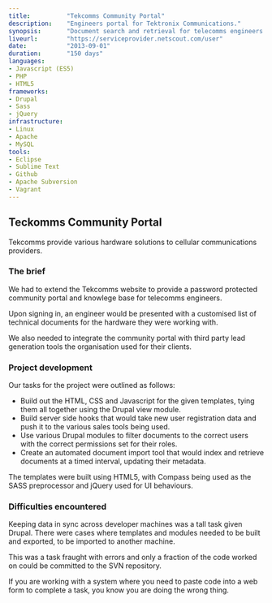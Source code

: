 ```yaml
---
title: 			"Tekcomms Community Portal"
description:	"Engineers portal for Tektronix Communications."
synopsis:		"Document search and retrieval for telecomms engineers using Tektronix products."
liveurl:		"https://serviceprovider.netscout.com/user"
date:			"2013-09-01"
duration:		"150 days"
languages: 		
- Javascript (ES5)
- PHP
- HTML5
frameworks:
- Drupal
- Sass
- jQuery
infrastructure:
- Linux
- Apache
- MySQL
tools:
- Eclipse
- Sublime Text
- Github
- Apache Subversion
- Vagrant
---
```


## Teckomms Community Portal
Tekcomms provide various hardware solutions to cellular communications providers.

### The brief
We had to extend the Tekcomms website to provide a password protected community portal and knowlege base for telecomms engineers. 

Upon signing in, an engineer would be presented with a customised list of technical documents for the hardware they were working with.

We also needed to integrate the community portal with third party lead generation tools the organisation used for their clients.

### Project development
Our tasks for the project were outlined as follows:
 
- Build out the HTML, CSS and Javascript for the given templates, tying them all together using the Drupal view module.
- Build server side hooks that would take new user registration data and push it to the various sales tools being used.
- Use various Drupal modules to filter documents to the correct users with the correct permissions set for their roles.
- Create an automated document import tool that would index and retrieve documents at a timed interval, updating their metadata.

The templates were built using HTML5, with Compass being used as the SASS preprocessor and jQuery used for UI behaviours.

### Difficulties encountered

Keeping data in sync across developer machines was a tall task given Drupal. There were cases where templates and modules needed to be built and exported, to be imported to another machine.

This was a task fraught with errors and only a fraction of the code worked on could be committed to the SVN repository.

If you are working with a system where you need to paste code into a web form to complete a task, you know you are doing the wrong thing.


